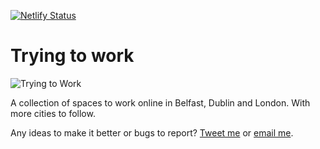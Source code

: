 [![Netlify Status](https://api.netlify.com/api/v1/badges/234526c3-e1a1-406e-9015-d14690b87289/deploy-status)](https://app.netlify.com/sites/tryingtowork/deploys)

Trying to work
=============================

![Trying to Work](https://raw.githubusercontent.com/mckeever02/tryingtowork/master/static/images/og-image-2.png)

A collection of spaces to work online in Belfast, Dublin and London. With more cities to follow.

Any ideas to make it better or bugs to report? [Tweet me](https://twitter.com/mmckvr) or [email me](mailto:michael@mckvr.com).
